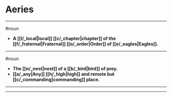# Aeries
---
#noun
- **A [[l/_local|local]] [[c/_chapter|chapter]] of the [[f/_fraternal|Fraternal]] [[o/_order|Order]] of [[e/_eagles|Eagles]].**
---
#noun
- **The [[n/_nest|nest]] of a [[b/_bird|bird]] of prey.**
- **[[a/_any|Any]] [[h/_high|high]] and remote but [[c/_commanding|commanding]] place.**
---
---
